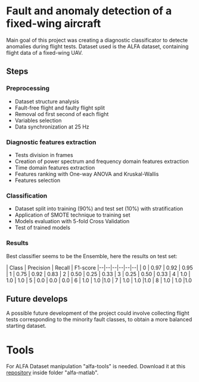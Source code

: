 # Fault and anomaly detection of a fixed-wing aircraft

Main goal of this project was creating a diagnostic classificator to detecte anomalies during flight tests.
 Dataset used is the ALFA dataset, containing flight data of a fixed-wing UAV. 
 
 ## Steps
 ### Preprocessing 

 - Dataset structure analysis
 - Fault-free flight and faulty flight split
 - Removal od first second of each flight
 - Variables selection
 - Data synchronization at 25 Hz


### Diagnostic features extraction
- Tests division in frames
- Creation of power spectrum and frequency domain features extraction
- Time domain features extraction
- Features ranking with One-way ANOVA and Kruskal-Wallis
- Features selection


### Classification
- Dataset split into training (90%) and test set (10%) with stratification
- Application of SMOTE technique to training set
- Models evaluation with 5-fold Cross Validation
- Test of trained models

### Results
 
 Best classifier seems to be the Ensemble, here the results on test set:

| Class | Precision | Recall | F1-score
|--|--|--|--|--|--|
|  	0	|   0.97	|	0.92 | 0.95
|  	1	|  	0.75	|	0.92 | 0.83
|  	2	|  0.50		|	0.25 | 0.33
|  	3	|  	0.25	|	0.50 | 0.33
|  	4	|  	1.0		|	1.0	  | 1.0
|  	5	|  	0.0		|	0.0	  | 0.0
|  	6	|  	1.0		|	1.0	  |1.0
|  	7	|  	1.0		|	1.0	  |1.0
|  	8	|  	1.0		|	1.0	  |1.0





## Future develops
A possible future development of the project could involve collecting flight tests corresponding to the minority fault classes, to obtain a more balanced starting dataset.
  
 
# Tools

For ALFA Dataset manipulation "alfa-tools" is needed. Download it at this [repository](https://github.com/castacks/alfa-dataset-tools) inside folder "alfa-matlab".
